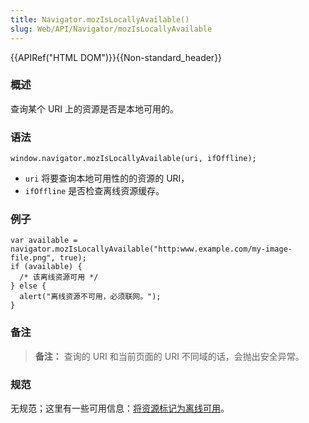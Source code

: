 ```yaml
---
title: Navigator.mozIsLocallyAvailable()
slug: Web/API/Navigator/mozIsLocallyAvailable
---
```

{{APIRef("HTML DOM")}}{{Non-standard_header}}

### 概述

查询某个 URI 上的资源是否是本地可用的。

### 语法

```plain
window.navigator.mozIsLocallyAvailable(uri, ifOffline);
```

- `uri` 将要查询本地可用性的的资源的 URI，
- `ifOffline` 是否检查离线资源缓存。

### 例子

```plain
var available = navigator.mozIsLocallyAvailable("http:www.example.com/my-image-file.png", true);
if (available) {
  /* 该离线资源可用 */
} else {
  alert("离线资源不可用，必须联网。");
}
```

### 备注

> **备注：** 查询的 URI 和当前页面的 URI 不同域的话，会抛出安全异常。

### 规范

无规范；这里有一些可用信息：[将资源标记为离线可用](http://www.campd.org/stuff/Offline%20Cache.html)。
